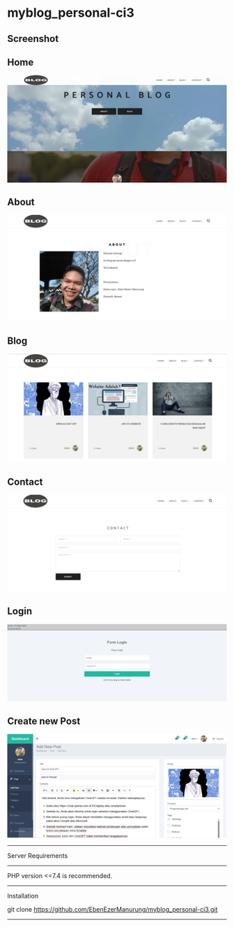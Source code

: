 # myblog_personal-ci3
## Screenshot 

## Home
![App Screenshot](https://github.com/EbenEzerManurung/myblog_personal-ci3/blob/main/screenshot/home.JPG?raw=true)

## About
![App Screenshot](https://github.com/EbenEzerManurung/myblog_personal-ci3/blob/main/screenshot/about.JPG?raw=true)

## Blog
![App Screenshot](https://github.com/EbenEzerManurung/myblog_personal-ci3/blob/main/screenshot/blog.JPG?raw=true)

## Contact
![App Screenshot](https://github.com/EbenEzerManurung/myblog_personal-ci3/blob/main/screenshot/contact.JPG?raw=true)

## Login
![App Screenshot](https://github.com/EbenEzerManurung/myblog_personal-ci3/blob/main/screenshot/login_administrator.JPG?raw=true)

## Create new Post
![App Screenshot](https://github.com/EbenEzerManurung/myblog_personal-ci3/blob/main/screenshot/new_post.JPG?raw=true)




*******************
Server Requirements
*******************

PHP version <=7.4 is recommended.


************
Installation

git clone https://github.com/EbenEzerManurung/myblog_personal-ci3.git
************
